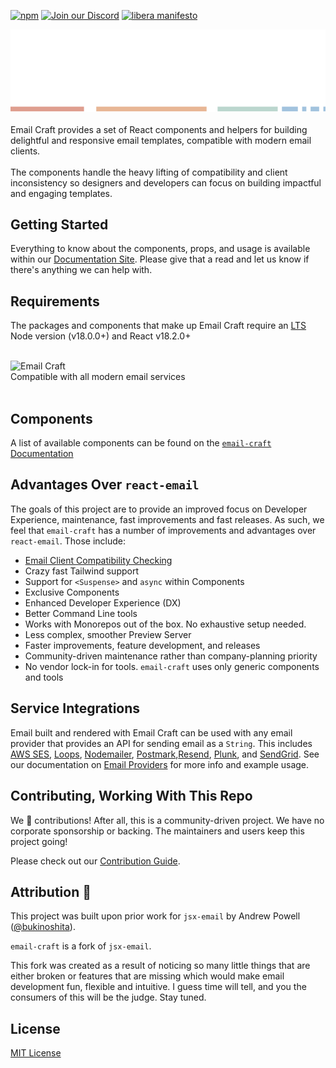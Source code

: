 [npm]: https://img.shields.io/npm/v/email-craft
[npm-url]: https://www.npmjs.com/package/email-craft

[![npm][npm]][npm-url]
[![Join our Discord](https://img.shields.io/badge/join_our-Discord-5a64ea)](https://discord.gg/FywZN57mTg)
[![libera manifesto](https://img.shields.io/badge/libera-manifesto-lightgrey.svg)](https://liberamanifesto.com)

<div align="center">
	<img src="https://raw.githubusercontent.com/messageraft/email-craft/main/assets/npm-header.svg" alt="Email Craft"/><br/><br/>
</div>

<div>
  Email Craft provides a set of React components and helpers for building delightful and responsive email templates, compatible with modern email clients.
  <br/><br/>
  The components handle the heavy lifting of compatibility and client inconsistency so designers and developers can focus on building impactful and engaging templates.
  <br/>
</div>

## Getting Started

Everything to know about the components, props, and usage is available within our [Documentation Site](https://emailcraft.dev/docs/introduction). Please give that a read and let us know if there's anything we can help with.

## Requirements

The packages and components that make up Email Craft require an [LTS](https://github.com/nodejs/Release) Node version (v18.0.0+) and React v18.2.0+

<div>
  <br/>
	<img src="https://raw.githubusercontent.com/messageraft/email-craft/main/assets/clients.svg" alt="Email Craft" class="clients"/><br/>
  Compatible with all modern email services
  <br/><br/>
</div>

## Components

A list of available components can be found on the [`email-craft` Documentation](https://emailcraft.dev/docs/introduction)

## Advantages Over `react-email`

The goals of this project are to provide an improved focus on Developer Experience, maintenance, fast improvements and fast releases. As such, we feel that `email-craft` has a number of improvements and advantages over `react-email`. Those include:

- [Email Client Compatibility Checking](https://emailcraft.dev/docs/core/cli#client-compatibility-check)
- Crazy fast Tailwind support
- Support for `<Suspense>` and `async` within Components
- Exclusive Components
- Enhanced Developer Experience (DX)
- Better Command Line tools
- Works with Monorepos out of the box. No exhaustive setup needed.
- Less complex, smoother Preview Server
- Faster improvements, feature development, and releases
- Community-driven maintenance rather than company-planning priority
- No vendor lock-in for tools. `email-craft` uses only generic components and tools

## Service Integrations

Email built and rendered with Email Craft can be used with any email provider that provides an API for sending email as a `String`.
This includes [AWS SES](https://aws.amazon.com/ses), [Loops](https://loops.so), [Nodemailer](https://nodemailer.com), [Postmark](https://postmarkapp.com),[Resend](https://resend.com), [Plunk](https://www.useplunk.com/), and [SendGrid](https://sendgrid.com). See our documentation on [Email Providers](https://emailcraft.dev/docs/email-providers) for more info and example usage.

<!-- FIXME: Write and link to example code for integrations on the docs site -->

## Contributing, Working With This Repo

We 💛 contributions! After all, this is a community-driven project. We have no corporate sponsorship or backing. The maintainers and users keep this project going!

Please check out our [Contribution Guide](./CONTRIBUTING.md).

## Attribution 🧡

This project was built upon prior work for `jsx-email` by Andrew Powell ([@bukinoshita](andrew@shellscape.org)).

`email-craft` is a fork of `jsx-email`.

This fork was created as a result of noticing so many little things that are either broken or features that are missing which would make email development fun, flexible and intuitive. I guess time will tell, and you the consumers of this will be the judge. Stay tuned.

## License

[MIT License](./LICENSE.md)
